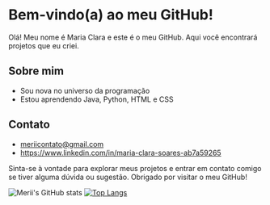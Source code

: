 # Bem-vindo(a) ao meu GitHub!

Olá! Meu nome é Maria Clara e este é o meu GitHub. Aqui você encontrará projetos que eu criei.

## Sobre mim

- Sou nova no universo da programação
- Estou aprendendo Java, Python, HTML e CSS

## Contato

- meriicontato@gmail.com
- https://www.linkedin.com/in/maria-clara-soares-ab7a59265

Sinta-se à vontade para explorar meus projetos e entrar em contato comigo se tiver alguma dúvida ou sugestão. Obrigado por visitar o meu GitHub!

![Merii's GitHub stats](https://github-readme-stats.vercel.app/api?username=meriicodes&theme=aura_dark&show_icons=true)
[![Top Langs](https://github-readme-stats.vercel.app/api/top-langs/?username=meriicodes&hide_progress=true)](https://github.com/meriicodes/github-readme-stats)

